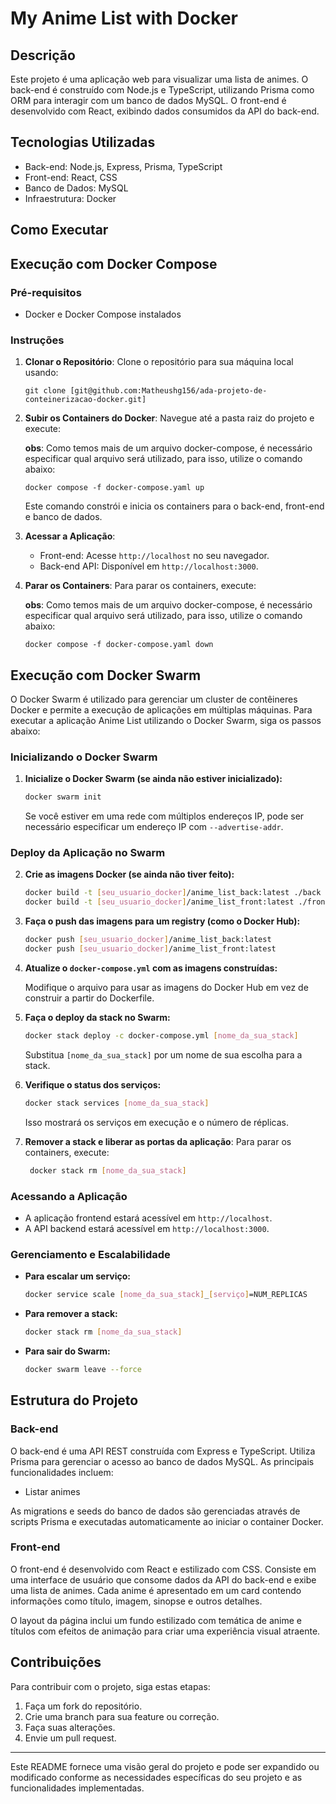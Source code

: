 # My Anime List with Docker

## Descrição

Este projeto é uma aplicação web para visualizar uma lista de animes. O back-end é construído com Node.js e TypeScript, utilizando Prisma como ORM para interagir com um banco de dados MySQL. O front-end é desenvolvido com React, exibindo dados consumidos da API do back-end.

## Tecnologias Utilizadas

- Back-end: Node.js, Express, Prisma, TypeScript
- Front-end: React, CSS
- Banco de Dados: MySQL
- Infraestrutura: Docker

## Como Executar

## Execução com Docker Compose

### Pré-requisitos

- Docker e Docker Compose instalados

### Instruções

1. **Clonar o Repositório**: Clone o repositório para sua máquina local usando:
   
   ```
   git clone [git@github.com:Matheushg156/ada-projeto-de-conteinerizacao-docker.git]
   ```

2. **Subir os Containers do Docker**: Navegue até a pasta raiz do projeto e execute:

   **obs**: Como temos mais de um arquivo docker-compose, é necessário especificar qual arquivo será utilizado, para isso, utilize o comando abaixo:

   ```
   docker compose -f docker-compose.yaml up
   ```

   Este comando constrói e inicia os containers para o back-end, front-end e banco de dados.

3. **Acessar a Aplicação**: 
   - Front-end: Acesse `http://localhost` no seu navegador.
   - Back-end API: Disponível em `http://localhost:3000`.

4. **Parar os Containers**: Para parar os containers, execute:

   **obs**: Como temos mais de um arquivo docker-compose, é necessário especificar qual arquivo será utilizado, para isso, utilize o comando abaixo:

   ```
   docker compose -f docker-compose.yaml down
   ```

## Execução com Docker Swarm

O Docker Swarm é utilizado para gerenciar um cluster de contêineres Docker e permite a execução de aplicações em múltiplas máquinas. Para executar a aplicação Anime List utilizando o Docker Swarm, siga os passos abaixo:

### Inicializando o Docker Swarm

1. **Inicialize o Docker Swarm (se ainda não estiver inicializado):**

   ```sh
   docker swarm init
   ```

   Se você estiver em uma rede com múltiplos endereços IP, pode ser necessário especificar um endereço IP com `--advertise-addr`.

### Deploy da Aplicação no Swarm

2. **Crie as imagens Docker (se ainda não tiver feito):**
   ```sh
   docker build -t [seu_usuario_docker]/anime_list_back:latest ./back
   docker build -t [seu_usuario_docker]/anime_list_front:latest ./front
   ```

3. **Faça o push das imagens para um registry (como o Docker Hub):**

   ```sh
   docker push [seu_usuario_docker]/anime_list_back:latest
   docker push [seu_usuario_docker]/anime_list_front:latest
   ```

4. **Atualize o `docker-compose.yml` com as imagens construídas:**

   Modifique o arquivo para usar as imagens do Docker Hub em vez de construir a partir do Dockerfile.

5. **Faça o deploy da stack no Swarm:**

   ```sh
   docker stack deploy -c docker-compose.yml [nome_da_sua_stack]
   ```

   Substitua `[nome_da_sua_stack]` por um nome de sua escolha para a stack.

6. **Verifique o status dos serviços:**

   ```sh
   docker stack services [nome_da_sua_stack]
   ```

   Isso mostrará os serviços em execução e o número de réplicas.

7. **Remover a stack e liberar as portas da aplicação**: Para parar os containers, execute:

   ```sh
    docker stack rm [nome_da_sua_stack]
   ```

### Acessando a Aplicação

- A aplicação frontend estará acessível em `http://localhost`.
- A API backend estará acessível em `http://localhost:3000`.

### Gerenciamento e Escalabilidade

- **Para escalar um serviço:**
  ```sh
  docker service scale [nome_da_sua_stack]_[serviço]=NUM_REPLICAS
  ```

- **Para remover a stack:**
  ```sh
  docker stack rm [nome_da_sua_stack]
  ```

- **Para sair do Swarm:**
  ```sh
  docker swarm leave --force
  ```

## Estrutura do Projeto

### Back-end

O back-end é uma API REST construída com Express e TypeScript. Utiliza Prisma para gerenciar o acesso ao banco de dados MySQL. As principais funcionalidades incluem:

- Listar animes

As migrations e seeds do banco de dados são gerenciadas através de scripts Prisma e executadas automaticamente ao iniciar o container Docker.

### Front-end

O front-end é desenvolvido com React e estilizado com CSS. Consiste em uma interface de usuário que consome dados da API do back-end e exibe uma lista de animes. Cada anime é apresentado em um card contendo informações como título, imagem, sinopse e outros detalhes.

O layout da página inclui um fundo estilizado com temática de anime e títulos com efeitos de animação para criar uma experiência visual atraente.


## Contribuições

Para contribuir com o projeto, siga estas etapas:

1. Faça um fork do repositório.
2. Crie uma branch para sua feature ou correção.
3. Faça suas alterações.
4. Envie um pull request.


---

Este README fornece uma visão geral do projeto e pode ser expandido ou modificado conforme as necessidades específicas do seu projeto e as funcionalidades implementadas.